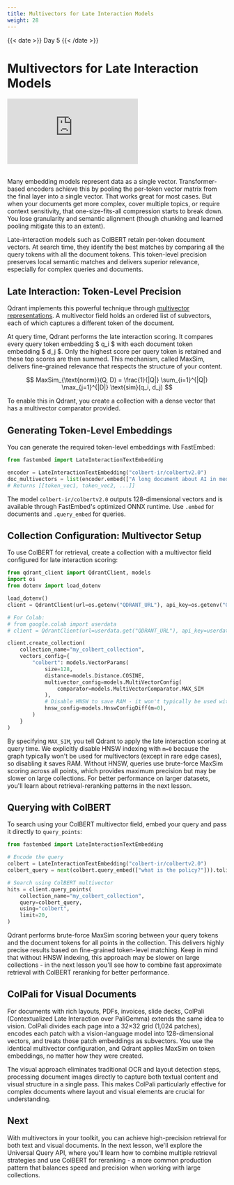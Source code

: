 ```yaml
---
title: Multivectors for Late Interaction Models
weight: 28
---
```


{{< date >}} Day 5 {{< /date >}}

# Multivectors for Late Interaction Models

<div class="video">
<iframe 
  src="https://www.youtube.com/embed/8ptlXSsSEPk?si=TzsWlastazBQPWWb"
  frameborder="0"
  allow="accelerometer; autoplay; clipboard-write; encrypted-media; gyroscope; picture-in-picture; web-share"
  referrerpolicy="strict-origin-when-cross-origin"
  allowfullscreen>
</iframe>
</div>

<br/>

Many embedding models represent data as a single vector. Transformer-based encoders achieve this by pooling the per-token vector matrix from the final layer into a single vector. That works great for most cases. But when your documents get more complex, cover multiple topics, or require context sensitivity, that one-size-fits-all compression starts to break down. You lose granularity and semantic alignment (though chunking and learned pooling mitigate this to an extent).

Late-interaction models such as ColBERT retain per-token document vectors. At search time, they identify the best matches by comparing all the query tokens with all the document tokens. This token-level precision preserves local semantic matches and delivers superior relevance, especially for complex queries and documents.

## Late Interaction: Token-Level Precision

Qdrant implements this powerful technique through [multivector representations](/documentation/concepts/vectors/#multivectors). A multivector field holds an ordered list of subvectors, each of which captures a different token of the document.

At query time, Qdrant performs the late interaction scoring. It compares every query token embedding $ q_i $ with each document token embedding $ d_j $. Only the highest score per query token is retained and these top scores are then summed. This mechanism, called MaxSim, delivers fine-grained relevance that respects the structure of your content.

$$
MaxSim_{\text{norm}}(Q, D) = \frac{1}{|Q|} \sum_{i=1}^{|Q|} \max_{j=1}^{|D|} \text{sim}(q_i, d_j)
$$

To enable this in Qdrant, you create a collection with a dense vector that has a multivector comparator provided.

## Generating Token-Level Embeddings

You can generate the required token-level embeddings with FastEmbed:

```python
from fastembed import LateInteractionTextEmbedding

encoder = LateInteractionTextEmbedding("colbert-ir/colbertv2.0")
doc_multivectors = list(encoder.embed(["A long document about AI in medicine."]))
# Returns [[token_vec1, token_vec2, ...]]
```

The model `colbert-ir/colbertv2.0` outputs 128-dimensional vectors and is available through FastEmbed's optimized ONNX runtime. Use `.embed` for documents and `.query_embed` for queries.

## Collection Configuration: Multivector Setup

To use ColBERT for retrieval, create a collection with a multivector field configured for late interaction scoring:

```python
from qdrant_client import QdrantClient, models
import os
from dotenv import load_dotenv

load_dotenv()
client = QdrantClient(url=os.getenv("QDRANT_URL"), api_key=os.getenv("QDRANT_API_KEY"))

# For Colab:
# from google.colab import userdata
# client = QdrantClient(url=userdata.get("QDRANT_URL"), api_key=userdata.get("QDRANT_API_KEY"))

client.create_collection(
    collection_name="my_colbert_collection",
    vectors_config={
        "colbert": models.VectorParams(
            size=128,
            distance=models.Distance.COSINE,
            multivector_config=models.MultiVectorConfig(
                comparator=models.MultiVectorComparator.MAX_SIM
            ),
            # Disable HNSW to save RAM - it won't typically be used with multivectors
            hnsw_config=models.HnswConfigDiff(m=0),
        )
    }
)
```

By specifying `MAX_SIM`, you tell Qdrant to apply the late interaction scoring at query time. We explicitly disable HNSW indexing with `m=0` because the graph typically won't be used for multivectors (except in rare edge cases), so disabling it saves RAM. Without HNSW, queries use brute-force MaxSim scoring across all points, which provides maximum precision but may be slower on large collections. For better performance on larger datasets, you'll learn about retrieval-reranking patterns in the next lesson.

## Querying with ColBERT

To search using your ColBERT multivector field, embed your query and pass it directly to `query_points`:

```python
from fastembed import LateInteractionTextEmbedding

# Encode the query
colbert = LateInteractionTextEmbedding("colbert-ir/colbertv2.0")
colbert_query = next(colbert.query_embed(["what is the policy?"])).tolist()

# Search using ColBERT multivector
hits = client.query_points(
    collection_name="my_colbert_collection",
    query=colbert_query,
    using="colbert",
    limit=20,
)
```

Qdrant performs brute-force MaxSim scoring between your query tokens and the document tokens for all points in the collection. This delivers highly precise results based on fine-grained token-level matching. Keep in mind that without HNSW indexing, this approach may be slower on large collections - in the next lesson you'll see how to combine fast approximate retrieval with ColBERT reranking for better performance.

## ColPali for Visual Documents

For documents with rich layouts, PDFs, invoices, slide decks, ColPali (Contextualized Late Interaction over PaliGemma) extends the same idea to vision. ColPali divides each page into a 32×32 grid (1,024 patches), encodes each patch with a vision-language model into 128-dimensional vectors, and treats those patch embeddings as subvectors. You use the identical multivector configuration, and Qdrant applies MaxSim on token embeddings, no matter how they were created.

The visual approach eliminates traditional OCR and layout detection steps, processing document images directly to capture both textual content and visual structure in a single pass. This makes ColPali particularly effective for complex documents where layout and visual elements are crucial for understanding.

## Next
With multivectors in your toolkit, you can achieve high-precision retrieval for both text and visual documents. In the next lesson, we'll explore the Universal Query API, where you'll learn how to combine multiple retrieval strategies and use ColBERT for reranking - a more common production pattern that balances speed and precision when working with large collections. 